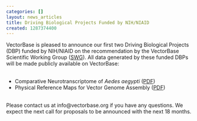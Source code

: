 ```yaml
---
categories: []
layout: news_articles
title: Driving Biological Projects Funded by NIH/NIAID
created: 1287374400
---
```

VectorBase is pleased to announce our first two Driving Biological Projects (DBP) funded by NIH/NIAID on the recommendation by the VectorBase Scientific Working Group (<a href="/about/">SWG</a>). All data generated by these funded DBPs will be made publicly available on VectorBase:<br /><br/>
<ul>
<li>Comparative Neurotranscriptome of <i>Aedes aegypti</i> (<a href="/content/comparative-neurotranscriptome-aedes-aegypti">PDF</a>)
<li>Physical Reference Maps for Vector Genome Assembly (<a href="/content/physical-reference-maps-vector-genome-assembly">PDF</a>)
</ul>
<br />
Please contact us at info@vectorbase.org if you have any questions.  We expect the next call for proposals to be announced with the next 18 months.
